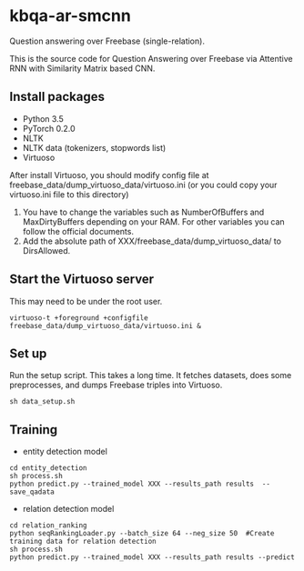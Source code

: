 # kbqa-ar-smcnn
Question answering over Freebase (single-relation).

This is the source code for Question Answering over Freebase via Attentive RNN with Similarity Matrix based CNN.
## Install packages
- Python 3.5
- PyTorch 0.2.0
- NLTK
- NLTK data (tokenizers, stopwords list)
- Virtuoso

After install Virtuoso, you should modify config file at freebase_data/dump_virtuoso_data/virtuoso.ini (or you could copy your virtuoso.ini file to this directory)
1. You have to change the variables such as NumberOfBuffers and MaxDirtyBuffers depending on your RAM. For other variables you can follow the official documents.
2. Add the absolute path of XXX/freebase_data/dump_virtuoso_data/ to DirsAllowed.

## Start the Virtuoso server 
This may need to be under the root user.
```
virtuoso-t +foreground +configfile freebase_data/dump_virtuoso_data/virtuoso.ini &
```

## Set up
Run the setup script. This takes a long time. It fetches datasets, does some preprocesses, and dumps Freebase triples into Virtuoso.
```
sh data_setup.sh
```

## Training
- entity detection model
```
cd entity_detection
sh process.sh
python predict.py --trained_model XXX --results_path results  --save_qadata
```
- relation detection model
```
cd relation_ranking
python seqRankingLoader.py --batch_size 64 --neg_size 50  #Create training data for relation detection
sh process.sh
python predict.py --trained_model XXX --results_path results --predict
```
